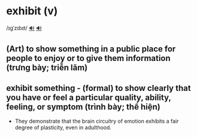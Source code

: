 # exhibit (v)

/ɪɡˈzɪbɪt/ [🔊](https://www.oxfordlearnersdictionaries.com/media/english/uk_pron/e/exh/exhib/exhibit__gb_3.mp3) [🔊](https://www.oxfordlearnersdictionaries.com/media/english/us_pron/e/exh/exhib/exhibit__us_1.mp3)

## (Art) to show something in a public place for people to enjoy or to give them information (trưng bày; triễn lãm)

## exhibit something - (formal) to show clearly that you have or feel a particular quality, ability, feeling, or symptom (trình bày; thể hiện)

- They demonstrate that the brain circuitry of emotion exhibits a fair degree of plasticity, even in adulthood.
